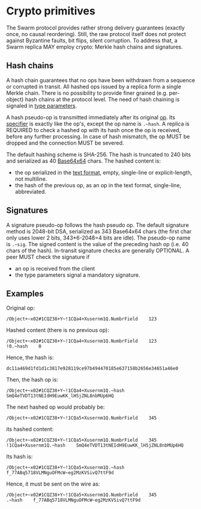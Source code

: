 # Crypto primitives

The Swarm protocol provides rather strong delivery guarantees (exactly once, no causal reordering).
Still, the raw protocol itself does not protect against Byzantine faults, bit flips, silent corruption.
To address that, a Swarm replica MAY employ crypto: Merkle hash chains and signatures.

## Hash chains

A hash chain guarantees that no ops have been withdrawn from a sequence or corrupted in transit.
All hashed ops issued by a replica form a single Merkle chain.
There is no possibility to provide finer grained (e.g. per-object) hash chains at the protocol level.
The need of hash chaining is signaled in [type parameters](type-params.md).

A hash pseudo-op is transmitted immediately after its original [op](op.md).
Its [specifier](spec.md) is exactly like the op's, except the op name is `.~hash`.
A replica is REQUIRED to check a hashed op with its hash once the op is received, before any further processing.
In case of hash mismatch, the op MUST be dropped and the connection MUST be severed.

The default hashing scheme is SHA-256.
The hash is truncated to 240 bits and serialized as 40 [Base64x64](64x64.md) chars.
The hashed content is:
* the op serialized in the [text format](op.md), empty, single-line or explicit-length, not multiline.
* the hash of the previous op, as an op in the text format, single-line, abbreviated.

## Signatures

A signature pseudo-op follows the hash pseudo op.
The default signature method is 2048-bit DSA, serialized as 343 Base64x64 chars (the first char only uses lower 2 bits, 343*6-2048=4 bits are idle).
The pseudo-op name is `.~sig`.
The signed content is the value of the preceding hash op (i.e. 40 chars of the hash).
In-transit signature checks are generally OPTIONAL.
A peer MUST check the signature if

* an op is received from the client
* the type parameters signal a mandatory signature.

## Examples

Original op:

    /Object+~x02#1CQZ38+Y~!1CQa4+Xusernm1Q.NumbrField    123

Hashed content (there is no previous op):

    /Object+~x02#1CQZ38+Y~!1CQa4+Xusernm1Q.NumbrField    123
    !0.~hash    0

Hence, the hash is:

    dc11a469d1fd1d1c3817e928119ce97b494470185e637158b2656e34651a46e0

Then, the hash op is:

    /Object+~x02#1CQZ38+Y~!1CQa4+Xusernm1Q.~hash SmQ4eTVDT13tNEIdH9EuwKK_lH5jZNL8nbMUp6HQ

The next hashed op would probably be:

    /Object+~x02#1CQZ38+Y~!1CQa5+Xusernm1Q.NumbrField    345

its hashed content:

    /Object+~x02#1CQZ38+Y~!1CQa5+Xusernm1Q.NumbrField    345
    !1CQa4+Xusernm1Q.~hash    SmQ4eTVDT13tNEIdH9EuwKK_lH5jZNL8nbMUp6HQ

Its hash is:

    /Object+~x02#1CQZ38+Y~!1CQa5+Xusernm1Q.~hash    f_77ABq5718VLMNguOFMcW~eg2MzKVSivQ7ttF9d    

Hence, it must be sent on the wire as:

    /Object+~x02#1CQZ38+Y~!1CQa5+Xusernm1Q.NumbrField    345
    .~hash    f_77ABq5718VLMNguOFMcW~eg2MzKVSivQ7ttF9d    
